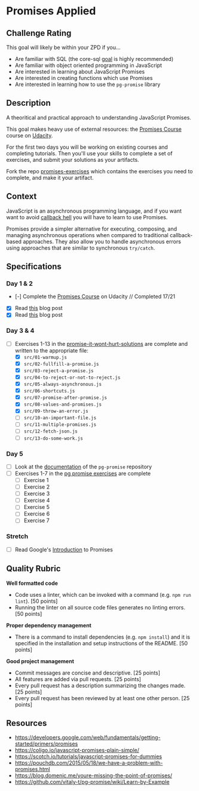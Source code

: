 # Promises Applied

## Challenge Rating

This goal will likely be within your ZPD if you...

- Are familiar with SQL (the core-sql [goal](https://github.com/GuildCrafts/web-development-js/issues/178) is highly recommended)
- Are familiar with object oriented programming in JavaScript
- Are interested in learning about JavaScript Promises
- Are interested in creating functions which use Promises
- Are interested in learning how to use the `pg-promise` library

## Description

A theoritical and practical approach to understanding JavaScript Promises.

This goal makes heavy use of external resources: the [Promises Course][promises-course] course on [Udacity](https://www.udacity.com/).

For the first two days you will be working on existing courses and completing tutorials. Then you'll use your skills to complete a set of exercises, and submit your solutions as your artifacts.

Fork the repo [promises-exercises][promises-exercises] which contains the exercises you need to complete, and make it your artifact.


## Context

JavaScript is an asynchronous programming language, and if you want want to avoid [callback hell](http://callbackhell.com/) you will have to learn to use Promises.

Promises provide a simpler alternative for executing, composing, and managing asynchronous operations when compared to traditional callback-based approaches. They also allow you to handle asynchronous errors using approaches that are similar to synchronous `try/catch`.

## Specifications

### Day 1 & 2
- [-] Complete the [Promises Course][promises-course] on Udacity // Completed 17/21
- [x] Read [this](https://coligo.io/javascript-promises-plain-simple/) blog post
- [x] Read [this](https://scotch.io/tutorials/javascript-promises-for-dummies) blog post

### Day 3 & 4
- [ ] Exercises 1-13 in the [promise-it-wont-hurt-solutions][promise-it-wont-hurt-solutions] are complete and written to the appropriate file:
  - [x] `src/01-warmup.js`
  - [x] `src/02-fullfill-a-promise.js`
  - [x] `src/03-reject-a-promise.js`
  - [x] `src/04-to-reject-or-not-to-reject.js`
  - [x] `src/05-always-asynchronous.js`
  - [x] `src/06-shortcuts.js`
  - [x] `src/07-promise-after-promise.js`
  - [x] `src/08-values-and-promises.js`
  - [x] `src/09-throw-an-error.js`
  - [ ] `src/10-an-important-file.js`
  - [ ] `src/11-multiple-promises.js`
  - [ ] `src/12-fetch-json.js`
  - [ ] `src/13-do-some-work.js`

### Day 5
- [ ] Look at the [documentation](https://github.com/vitaly-t/pg-promise/wiki/Learn-by-Example) of the `pg-promise` repository
- [ ] Exercises 1-7 in the [pg promise exercises][pg-promise-exercises] are complete
  - [ ] Exercise 1
  - [ ] Exercise 2
  - [ ] Exercise 3
  - [ ] Exercise 4
  - [ ] Exercise 5
  - [ ] Exercise 6
  - [ ] Exercise 7

### Stretch
- [ ] Read Google's [Introduction](https://developers.google.com/web/fundamentals/getting-started/primers/promises) to Promises

## Quality Rubric
**Well formatted code**
- Code uses a linter, which can be invoked with a command (e.g. `npm run lint`). [50 points]
- Running the linter on all source code files generates no linting errors. [50 points]

**Proper dependency management**
- There is a command to install dependencies (e.g. `npm install`) and it is specified in the installation and setup instructions of the README. [50 points]

**Good project management**
- Commit messages are concise and descriptive. [25 points]
- All features are added via pull requests. [25 points]
- Every pull request has a description summarizing the changes made. [25 points]
- Every pull request has been reviewed by at least one other person. [25 points]

## Resources
- https://developers.google.com/web/fundamentals/getting-started/primers/promises
- https://coligo.io/javascript-promises-plain-simple/
- https://scotch.io/tutorials/javascript-promises-for-dummies
- https://pouchdb.com/2015/05/18/we-have-a-problem-with-promises.html
- https://blog.domenic.me/youre-missing-the-point-of-promises/
- https://github.com/vitaly-t/pg-promise/wiki/Learn-by-Example

[promise-it-wont-hurt-solutions]: https://github.com/GuildCrafts/promises-exercises/tree/master/promise-it-wont-hurt-solutions
[promises-course]: https://www.udacity.com/course/javascript-promises--ud898
[pg-promise-exercises]: https://github.com/GuildCrafts/promises-exercises/tree/master/pg-promise-exercises
[promises-exercises]: https://github.com/GuildCrafts/promises-exercises
